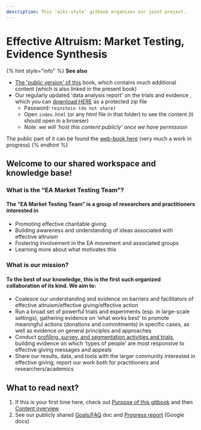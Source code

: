 ```yaml
---
description: This 'wiki-style' gitbook organizes our joint project.
---
```


# Effective Altruism: Market Testing, Evidence Synthesis

{% hint style="info" %}
**See also**

* [The 'public version' of this](https://effective-giving-marketing.gitbook.io/untitled/) book, which contains much additional content (which is also linked in the present book)
* Our regularly updated 'data analysis report' on the trials and evidence , which you can [download HERE](https://www.dropbox.com/s/jyxj2jen6e9ptjz/eamt\_bookdown.zip?dl=0) as a protected zip file
  * Password: `reinstein (do not share)`
  * Open `index.html` (or any html file in that folder) to see the content (it should open in a browser)
  * _Note: we will 'host this content publicly' once we have permission_

The public part of it can be found the [web-book here](https://daaronr.github.io/eamt\_data\_analysis/) (very much a work in progress)
{% endhint %}

## Welcome to our shared workspace and knowledge base!

### What is the “EA Market Testing Team”?

#### The “EA Market Testing Team” is a group of researchers and practitioners interested in

* Promoting effective charitable giving
* Building awareness and understanding of ideas associated with effective altruism
* Fostering involvement in the EA movement and associated groups
* Learning more about what motivates this

### What is our mission?

#### To the best of our knowledge, this is the first such organized collaboration of its kind. We aim to:

* Coalesce our understanding and evidence on barriers and facilitators of effective altruism/effective giving/effective action
* Run a broad set of powerful trials and experiments (esp. in large-scale settings), gathering evidence on ‘what works best' to promote meaningful actions (donations and commitments) in specific cases, as well as evidence on general principles and approaches
* Conduct [profiling, survey, and segmentation activities and trials](profiling-and-segmentation/profiling-discussion.md), building evidence on which 'types of people' are most responsive to effective giving messages and appeals
* Share our results, data, and tools with the larger community interested in effective giving; report our work both for practitioners and researchers/academics

## **What to read next?**

1. If this is your first time here, check out [Purpose of this gitbook](purpose-of-this-gitbook.md) and then [Content overview](sections-and-organization.md)
2. See our publicly shared [Goals/FAQ](https://docs.google.com/document/d/1Ok9b51p5aQ1qHFnrGkf\_e7vsjnDWzWdU\_Zv3eUCtEL4/edit#heading=h.gjcw9rquq2um) doc and [Progress report](https://docs.google.com/document/d/1buIcG21ChtWiDvAdV8Rp6Z8izofmAXOsy5PaomFsHZw/edit#) (Google docs)
